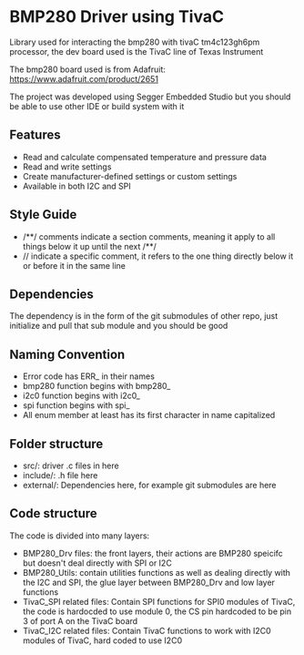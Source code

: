 # BMP280 Driver using TivaC

Library used for interacting the bmp280 with tivaC tm4c123gh6pm processor, the dev board used is the TivaC line of Texas Instrument

The bmp280 board used is from Adafruit: https://www.adafruit.com/product/2651

The project was developed using Segger Embedded Studio but you should be able to use other IDE or build system with it

## Features

- Read and calculate compensated temperature and pressure data
- Read and write settings
- Create manufacturer-defined settings or custom settings
- Available in both I2C and SPI

## Style Guide

- /\*\*/ comments indicate a section comments, meaning it apply to all things below it up until the next /**/
- // indicate a specific comment, it refers to the one thing directly below it or before it in the same line

## Dependencies

The dependency is in the form of the git submodules of other repo, just initialize and pull that sub module and you should be good

## Naming Convention

- Error code has ERR_ in their names
- bmp280 function begins with bmp280_
- i2c0 function begins with i2c0_
- spi function begins with spi_
- All enum member at least has its first character in name capitalized

## Folder structure

- src/: driver .c files in here
- include/: .h file here
- external/: Dependencies here, for example git submodules are here

## Code structure

The code is divided into many layers:

- BMP280_Drv files: the front layers, their actions are BMP280 speicifc but doesn't deal directly with SPI or I2C
- BMP280_Utils: contain utilities functions as well as dealing directly with the I2C and SPI, the glue layer between BMP280_Drv and low layer functions
- TivaC_SPI related files: Contain SPI functions for SPI0 modules of TivaC, the code is hardocded to use module 0, the CS pin hardcoded to be pin 3 of port A on the TivaC board
- TivaC_I2C related files: Contain TivaC functions to work with I2C0 modules of TivaC, hard coded to use I2C0